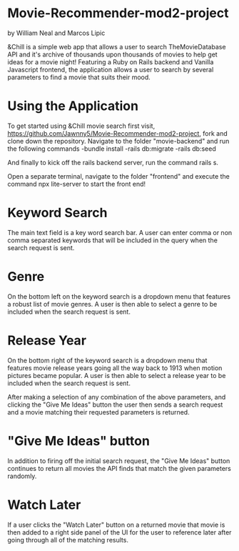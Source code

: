 # Movie-Recommender-mod2-project

by William Neal and Marcos Lipic

&Chill is a simple web app that allows a user to search TheMovieDatabase API and it's archive of thousands upon thousands of movies to help get ideas for a movie night! Featuring a Ruby on Rails backend and Vanilla Javascript frontend, the application allows a user to search by several parameters to find a movie that suits their mood. 

# Using the Application

To get started using &Chill movie search first visit, https://github.com/Jawnny5/Movie-Recommender-mod2-project, 
fork and clone down the repository. Navigate to the folder "movie-backend" and run the following commands
-bundle install
-rails db:migrate
-rails db:seed

And finally to kick off the rails backend server, run the command rails s.

Open a separate terminal, navigate to the folder "frontend" and execute the command npx lite-server to start the front end!

# Keyword Search
The main text field is a key word search bar. A user can enter comma or non comma separated keywords that will be included in the query when the search request is sent.

# Genre
On the bottom left on the keyword search is a dropdown menu that features a robust list of movie genres. A user is then able to select a genre to be included when the search request is sent.

# Release Year 
On the bottom right of the keyword search is a dropdown menu that features movie release years going all the way back to 1913 when motion pictures became popular. A user is then able to select a release year to be included when the search request is sent.

After making a selection of any combination of the above parameters, and clicking the "Give Me Ideas" button the user  then sends a search request and a movie matching their requested parameters is returned.

# "Give Me Ideas" button
In addition to firing off the initial search request, the "Give Me Ideas" button continues to return all movies the API finds that match the given parameters randomly.

# Watch Later
If a user clicks the "Watch Later" button on a returned movie that movie is then added to a right side panel of the UI for the user to reference later after going through all of the matching results.

